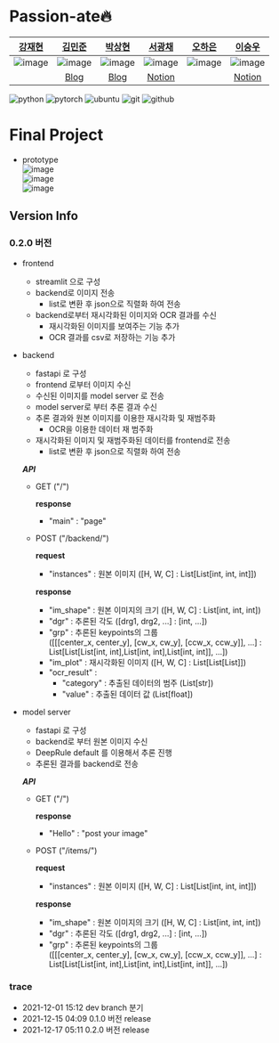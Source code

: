 # Passion-ate🔥
| [강재현](https://github.com/AshHyun) | [김민준](https://github.com/danny0628) | [박상현](https://github.com/hyun06000) | [서광채](https://github.com/Gwang-chae) | [오하은](https://github.com/Haeun-Oh) | [이승우](https://github.com/DaleLeeCoding) |
| :-: | :-: | :-: | :-: | :-: | :-: |
| ![image](https://user-images.githubusercontent.com/65941859/137628452-e2f573fe-0143-46b1-925d-bc58b2317474.png) | ![image](https://user-images.githubusercontent.com/65941859/137628521-10453cac-ca96-4df8-8ca0-b5b0d00930c0.png) | ![image](https://user-images.githubusercontent.com/65941859/137628500-342394c3-3bbe-4905-984b-48fae5fc75d6.png) | ![image](https://user-images.githubusercontent.com/65941859/137628535-9afd4035-8014-475c-899e-77304950c190.png) | ![image](https://user-images.githubusercontent.com/65941859/137628474-e9c4ab46-0a51-4a66-9109-7462d3a7ead1.png) | ![image](https://user-images.githubusercontent.com/65941859/137628443-c032259e-7a7a-4c2d-891a-7db09b42d27b.png) |
|  | [Blog](https://danny0628.tistory.com/) | [Blog](https://davi06000.tistory.com/) |[Notion](https://kcseo25.notion.site/) |  | [Notion](https://leeseungwoo.notion.site/) |

![python](http://img.shields.io/badge/Python-000000?style=flat-square&logo=Python)
![pytorch](http://img.shields.io/badge/PyTorch-000000?style=flat-square&logo=PyTorch)
![ubuntu](http://img.shields.io/badge/Ubuntu-000000?style=flat-square&logo=Ubuntu)
![git](http://img.shields.io/badge/Git-000000?style=flat-square&logo=Git)
![github](http://img.shields.io/badge/Github-000000?style=flat-square&logo=Github)
</div align="center">

# Final Project

- prototype  
![image](https://user-images.githubusercontent.com/35767146/146443903-3fd3c41d-3bda-40c0-8c9a-061700c206aa.png)  
![image](https://user-images.githubusercontent.com/35767146/146443941-ca06b8d2-66e8-4ed6-8d24-a0370c19efa9.png)  
![image](https://user-images.githubusercontent.com/35767146/146443965-48823737-9906-42e1-9beb-6e03a4083d14.png)  


## Version Info
### 0.2.0 버전

- frontend
  - streamlit 으로 구성
  - backend로 이미지 전송
    - list로 변환 후 json으로 직렬화 하여 전송
  - backend로부터 재시각화된 이미지와 OCR 결과를 수신
    - 재시각화된 이미지를 보여주는 기능 추가
    - OCR 결과를 csv로 저장하는 기능 추가
- backend
  - fastapi 로 구성
  - frontend 로부터 이미지 수신
  - 수신된 이미지를 model server 로 전송
  - model server로 부터 추론 결과 수신
  - 추론 결과와 원본 이미지를 이용한 재시각화 및 재범주화
    - OCR을 이용한 데이터 재 범주화
  - 재시각화된 이미지 및 재범주화된 데이터를 frontend로 전송
    - list로 변환 후 json으로 직렬화 하여 전송  
  
  ***API***
  - GET ("/")  
  
    **response**
    - "main" : "page"  
    
  - POST ("/backend/")  
  
    **request**
    -  "instances" : 원본 이미지 ([H, W, C] : List[List[int, int, int]])  
    
    **response**
    - "im_shape" : 원본 이미지의 크기 ([H, W, C] : List[int, int, int])
    - "dgr" : 추론된 각도 ([drg1, drg2, ...] : [int, ...])
    - "grp" : 추론된 keypoints의 그룹  
      ([[[center_x, center_y], [cw_x, cw_y], [ccw_x, ccw_y]], ...] : List[List[List[int, int],List[int, int],List[int, int]], ...])  
    - "im_plot" : 재시각화된 이미지 ([H, W, C] : List[List[List]])
    - "ocr_result" : 
      - "category" : 추출된 데이터의 범주 (List[str])
      - "value" : 추출된 데이터 값 (List[float])
- model server
  - fastapi 로 구성
  - backend로 부터 원본 이미지 수신
  - DeepRule default 를 이용해서 추론 진행
  - 추론된 결과를 backend로 전송  

  ***API***
  - GET ("/")  
  
    **response**
    - "Hello" : "post your image"  
  
  - POST ("/items/")  
  
    **request**
    -  "instances" : 원본 이미지 ([H, W, C] : List[List[int, int, int]])  
    
    **response**
    - "im_shape" : 원본 이미지의 크기 ([H, W, C] : List[int, int, int])
    - "dgr" : 추론된 각도 ([drg1, drg2, ...] : [int, ...])
    - "grp" : 추론된 keypoints의 그룹  
      ([[[center_x, center_y], [cw_x, cw_y], [ccw_x, ccw_y]], ...] : List[List[List[int, int],List[int, int],List[int, int]], ...])


### trace
- 2021-12-01 15:12 dev branch 분기
- 2021-12-15 04:09 0.1.0 버전 release
- 2021-12-17 05:11 0.2.0 버전 release
